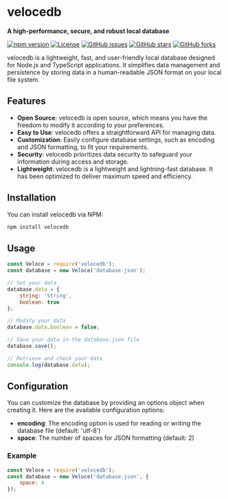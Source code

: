 # velocedb

**A high-performance, secure, and robust local database**

[![npm version](https://badge.fury.io/js/velocedb.svg)](https://www.npmjs.com/package/velocedb)
[![License](https://img.shields.io/badge/license-MIT-blue.svg)](https://opensource.org/licenses/MIT)
[![GitHub issues](https://img.shields.io/github/issues/absyro/velocedb.svg)](https://github.com/absyro/velocedb/issues)
[![GitHub stars](https://img.shields.io/github/stars/absyro/velocedb.svg)](https://github.com/absyro/velocedb/stargazers)
[![GitHub forks](https://img.shields.io/github/forks/absyro/velocedb.svg)](https://github.com/absyro/velocedb/forks)

velocedb is a lightweight, fast, and user-friendly local database designed for Node.js and TypeScript applications. It simplifies data management and persistence by storing data in a human-readable JSON format on your local file system.

## Features

- **Open Source**: velocedb is open source, which means you have the freedom to modify it according to your preferences.
- **Easy to Use**: velocedb offers a straightforward API for managing data.
- **Customization**: Easily configure database settings, such as encoding and JSON formatting, to fit your requirements.
- **Security**: velocedb prioritizes data security to safeguard your information during access and storage.
- **Lightweight**: velocedb is a lightweight and lightning-fast database. It has been optimized to deliver maximum speed and efficiency.

## Installation

You can install velocedb via NPM:

```bash
npm install velocedb
```

## Usage

```javascript
const Veloce = require('velocedb');
const database = new Veloce('database.json');

// Set your data
database.data = {
    string: 'String',
    boolean: true
};

// Modify your data
database.data.boolean = false;

// Save your data in the database.json file
database.save();

// Retrieve and check your data
console.log(database.data);
```

## Configuration

You can customize the database by providing an options object when creating it. Here are the available configuration options:

- **encoding**: The encoding option is used for reading or writing the database file (default: 'utf-8')
- **space**: The number of spaces for JSON formatting (default: 2)

### Example

```javascript
const Veloce = require('velocedb');
const database = new Veloce('database.json', {
    space: 4
});
```